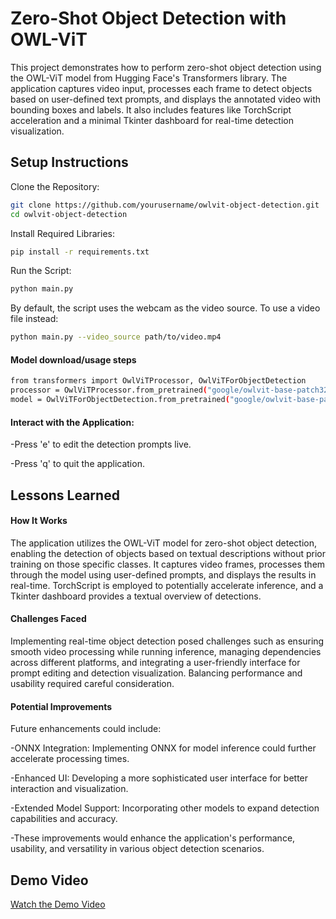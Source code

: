 
# Zero-Shot Object Detection with OWL-ViT

This project demonstrates how to perform zero-shot object detection using the OWL-ViT model from Hugging Face's Transformers library. The application captures video input, processes each frame to detect objects based on user-defined text prompts, and displays the annotated video with bounding boxes and labels. It also includes features like TorchScript acceleration and a minimal Tkinter dashboard for real-time detection visualization.


## Setup Instructions

Clone the Repository:

```bash
git clone https://github.com/yourusername/owlvit-object-detection.git
cd owlvit-object-detection
```
Install Required Libraries:
```bash
pip install -r requirements.txt

```
Run the Script:
```bash
python main.py
```
By default, the script uses the webcam as the video source. To use a video file instead:
```bash
python main.py --video_source path/to/video.mp4
```
#### Model download/usage steps
```bash
from transformers import OwlViTProcessor, OwlViTForObjectDetection
processor = OwlViTProcessor.from_pretrained("google/owlvit-base-patch32")
model = OwlViTForObjectDetection.from_pretrained("google/owlvit-base-patch32")
```
#### Interact with the Application:

-Press 'e' to edit the detection prompts live.

-Press 'q' to quit the application.

## Lessons Learned

#### How It Works
The application utilizes the OWL-ViT model for zero-shot object detection, enabling the detection of objects based on textual descriptions without prior training on those specific classes. It captures video frames, processes them through the model using user-defined prompts, and displays the results in real-time. TorchScript is employed to potentially accelerate inference, and a Tkinter dashboard provides a textual overview of detections.

#### Challenges Faced
Implementing real-time object detection posed challenges such as ensuring smooth video processing while running inference, managing dependencies across different platforms, and integrating a user-friendly interface for prompt editing and detection visualization. Balancing performance and usability required careful consideration.

#### Potential Improvements
Future enhancements could include:

-ONNX Integration: Implementing ONNX for model inference could further accelerate processing times.

-Enhanced UI: Developing a more sophisticated user interface for better interaction and visualization.

-Extended Model Support: Incorporating other models to expand detection capabilities and accuracy.

-These improvements would enhance the application's performance, usability, and versatility in various object detection scenarios.

## Demo Video  
[Watch the Demo Video](https://www.youtube.com/watch?v=8QasvHnEK54)


    
